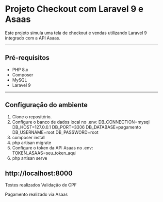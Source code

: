 # Projeto Checkout com Laravel 9 e Asaas

Este projeto simula uma tela de checkout e vendas utilizando Laravel 9 integrado com a API Asaas.

---

## Pré-requisitos

- PHP 8.x
- Composer
- MySQL
- Laravel 9

---

## Configuração do ambiente

1. Clone o repositório.
2. Configure o banco de dados local no .env:
DB_CONNECTION=mysql
DB_HOST=127.0.0.1
DB_PORT=3306
DB_DATABASE=pagamento
DB_USERNAME=root
DB_PASSWORD=root
3. composer install
4. php artisan migrate
5. Configure o token da API Asaas no .env:
TOKEN_ASAAS=seu_token_aqui
6. php artisan serve  

## http://localhost:8000



Testes realizados
Validação de CPF

Pagamento realizado via Asaas
